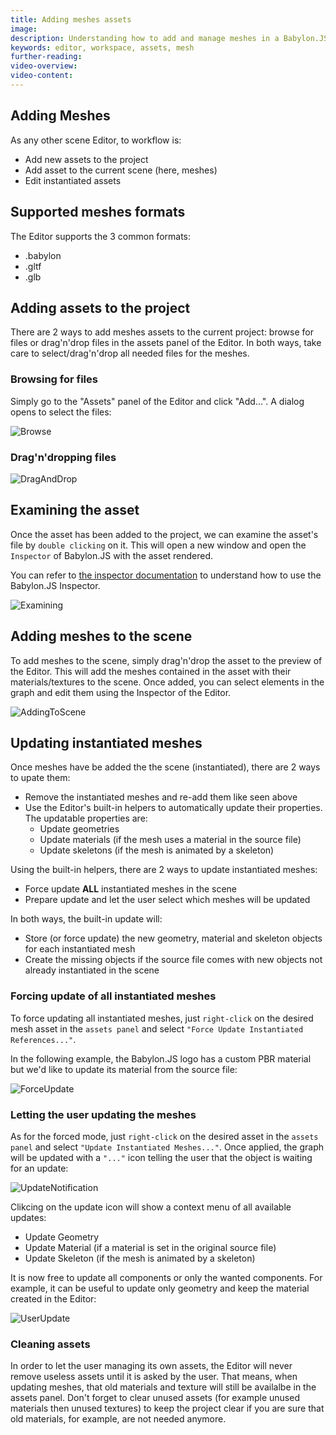 ```yaml
---
title: Adding meshes assets
image: 
description: Understanding how to add and manage meshes in a Babylon.JS Editor project
keywords: editor, workspace, assets, mesh
further-reading:
video-overview:
video-content:
---
```


## Adding Meshes

As any other scene Editor, to workflow is:
* Add new assets to the project
* Add asset to the current scene (here, meshes)
* Edit instantiated assets

## Supported meshes formats
The Editor supports the 3 common formats:
* .babylon
* .gltf
* .glb

## Adding assets to the project
There are 2 ways to add meshes assets to the current project: browse for files or drag'n'drop files in the assets panel of the Editor.
In both ways, take care to select/drag'n'drop all needed files for the meshes.

### Browsing for files
Simply go to the "Assets" panel of the Editor and click "Add...". A dialog opens to select the files:

![Browse](/img/extensions/Editor/AddingMeshes/browse.gif)

### Drag'n'dropping files

![DragAndDrop](/img/extensions/Editor/AddingMeshes/draganddrop.gif)

## Examining the asset
Once the asset has been added to the project, we can examine the asset's file by `double clicking` on it. This will open a new window and open the `Inspector` of Babylon.JS with the asset rendered.

You can refer to [the inspector documentation](/toolsAndResources/tools/inspector) to understand how to use the Babylon.JS Inspector.

![Examining](/img/extensions/Editor/AddingMeshes/examining.gif)

## Adding meshes to the scene
To add meshes to the scene, simply drag'n'drop the asset to the preview of the Editor. This will add the meshes contained in the asset with their materials/textures to the scene.
Once added, you can select elements in the graph and edit them using the Inspector of the Editor.

![AddingToScene](/img/extensions/Editor/AddingMeshes/addingtoscene.gif)

## Updating instantiated meshes
Once meshes have be added the the scene (instantiated), there are 2 ways to upate them:
- Remove the instantiated meshes and re-add them like seen above
- Use the Editor's built-in helpers to automatically update their properties. The updatable properties are:
  - Update geometries
  - Update materials (if the mesh uses a material in the source file)
  - Update skeletons (if the mesh is animated by a skeleton)

Using the built-in helpers, there are 2 ways to update instantiated meshes:
- Force update **ALL** instantiated meshes in the scene
- Prepare update and let the user select which meshes will be updated

In both ways, the built-in update will:
- Store (or force update) the new geometry, material and skeleton objects for each instantiated mesh
- Create the missing objects if the source file comes with new objects not already instantiated in the scene

### Forcing update of all instantiated meshes
To force updating all instantiated meshes, just `right-click` on the desired mesh asset in the `assets panel` and select `"Force Update Instantiated References..."`.

In the following example, the Babylon.JS logo has a custom PBR material but we'd like to update its material from the source file:

![ForceUpdate](/img/extensions/Editor/AddingMeshes/force_update.gif)

### Letting the user updating the meshes
As for the forced mode, just `right-click` on the desired asset in the `assets panel` and select `"Update Instantiated Meshes..."`. Once applied, the graph will be updated with a `"..."` icon telling the user that the object is waiting for an update:

![UpdateNotification](/img/extensions/Editor/AddingMeshes/update_notification.png)

Clikcing on the update icon will show a context menu of all available updates:
- Update Geometry
- Update Material (if a material is set in the original source file)
- Update Skeleton (if the mesh is animated by a skeleton)

It is now free to update all components or only the wanted components. For example, it can be useful to update only geometry and keep the material created in the Editor:

![UserUpdate](/img/extensions/Editor/AddingMeshes/user_update.gif)

### Cleaning assets
In order to let the user managing its own assets, the Editor will never remove useless assets until it is asked by the user. That means, when updating meshes, that old materials and texture will still be availalbe in the assets panel. Don't forget to clear unused assets (for example unused materials then unused textures) to keep the project clear if you are sure that old materials, for example, are not needed anymore.
